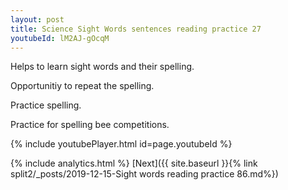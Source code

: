 ```yaml
---
layout: post
title: Science Sight Words sentences reading practice 27
youtubeId: lM2AJ-gOcqM
---
```

 
 
Helps to learn sight words and their spelling.

Opportunitiy to repeat the spelling. 

Practice spelling. 
 
Practice for spelling bee competitions. 
 
{% include youtubePlayer.html id=page.youtubeId %}
 
 
{% include analytics.html %} 
[Next]({{ site.baseurl }}{% link  split2/_posts/2019-12-15-Sight words reading practice 86.md%})
 
